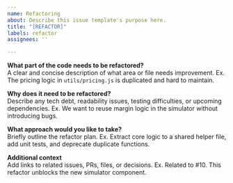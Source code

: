 ```yaml
---
name: Refactoring
about: Describe this issue template's purpose here.
title: "[REFACTOR]"
labels: refactor
assignees: ''

---
```


**What part of the code needs to be refactored?**  
A clear and concise description of what area or file needs improvement. Ex. The pricing logic in `utils/pricing.js` is duplicated and hard to maintain.

**Why does it need to be refactored?**  
Describe any tech debt, readability issues, testing difficulties, or upcoming dependencies. Ex. We want to reuse margin logic in the simulator without introducing bugs.

**What approach would you like to take?**  
Briefly outline the refactor plan. Ex. Extract core logic to a shared helper file, add unit tests, and deprecate duplicate functions.

**Additional context**  
Add links to related issues, PRs, files, or decisions. Ex. Related to #10. This refactor unblocks the new simulator component.
